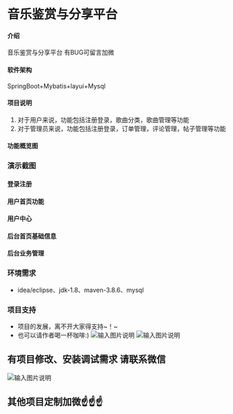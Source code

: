 # 音乐鉴赏与分享平台

#### 介绍
音乐鉴赏与分享平台
有BUG可留言加微

#### 软件架构
SpringBoot+Mybatis+layui+Mysql


#### 项目说明

1.  对于用户来说，功能包括注册登录，歌曲分类，歌曲管理等功能
2.  对于管理员来说，功能包括注册登录，订单管理，评论管理，帖子管理等功能

#### 功能概览图


### 演示截图
#### 登录注册


#### 用户首页功能


#### 用户中心


#### 后台首页基础信息


#### 后台业务管理


### 环境需求
- idea/eclipse、jdk-1.8、maven-3.8.6、mysql

### 项目支持
- 项目的发展，离不开大家得支持~！~
- 也可以请作者喝一杯咖啡:)
![输入图片说明](photo/%E5%BE%AE%E4%BF%A1.png)
![输入图片说明](photo/%E6%94%AF%E4%BB%98%E5%AE%9D.png)

## 有项目修改、安装调试需求 请联系微信
![输入图片说明](photo/WeChat.jpg)

## 其他项目定制加微☝☝☝


